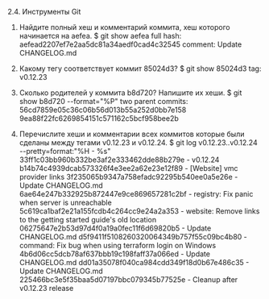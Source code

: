 2.4. Инструменты Git

1. Найдите полный хеш и комментарий коммита, хеш которого начинается на aefea.
$ git show aefea
full hash: aefead2207ef7e2aa5dc81a34aedf0cad4c32545
comment: Update CHANGELOG.md

2. Какому тегу соответствует коммит 85024d3?
$ git show 85024d3
tag: v0.12.23

3. Сколько родителей у коммита b8d720? Напишите их хеши.
$ git show b8d720 --format="%P"
two parent commits:
56cd7859e05c36c06b56d013b55a252d0bb7e158 
9ea88f22fc6269854151c571162c5bcf958bee2b

4. Перечислите хеши и комментарии всех коммитов которые были сделаны между тегами v0.12.23 и v0.12.24.
$ git log v0.12.23..v0.12.24 --pretty=format:"%H - %s"
33ff1c03bb960b332be3af2e333462dde88b279e - v0.12.24
b14b74c4939dcab573326f4e3ee2a62e23e12f89 - [Website] vmc provider links
3f235065b9347a758efadc92295b540ee0a5e26e - Update CHANGELOG.md
6ae64e247b332925b872447e9ce869657281c2bf - registry: Fix panic when server is unreachable
5c619ca1baf2e21a155fcdb4c264cc9e24a2a353 - website: Remove links to the getting started guide's old location
06275647e2b53d97d4f0a19a0fec11f6d69820b5 - Update CHANGELOG.md
d5f9411f5108260320064349b757f55c09bc4b80 - command: Fix bug when using terraform login on Windows
4b6d06cc5dcb78af637bbb19c198faff37a066ed - Update CHANGELOG.md
dd01a35078f040ca984cdd349f18d0b67e486c35 - Update CHANGELOG.md
225466bc3e5f35baa5d07197bbc079345b77525e - Cleanup after v0.12.23 release
